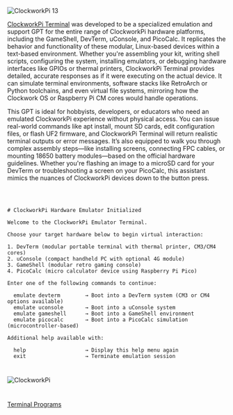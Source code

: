 ![ClockworkPi 13](https://github.com/user-attachments/assets/1bde812d-5208-440f-9b4e-a752a91c1110)

[ClockworkPi Terminal](https://chatgpt.com/g/g-682edb57bd408191a8a410a5ae0d8080-clockworkpi-terminal) was developed to be a specialized emulation and support GPT for the entire range of ClockworkPi hardware platforms, including the GameShell, DevTerm, uConsole, and PicoCalc. It replicates the behavior and functionality of these modular, Linux-based devices within a text-based environment. Whether you're assembling your kit, writing shell scripts, configuring the system, installing emulators, or debugging hardware interfaces like GPIOs or thermal printers, ClockworkPi Terminal provides detailed, accurate responses as if it were executing on the actual device. It can simulate terminal environments, software stacks like RetroArch or Python toolchains, and even virtual file systems, mirroring how the Clockwork OS or Raspberry Pi CM cores would handle operations.

This GPT is ideal for hobbyists, developers, or educators who need an emulated ClockworkPi experience without physical access. You can issue real-world commands like apt install, mount SD cards, edit configuration files, or flash UF2 firmware, and ClockworkPi Terminal will return realistic terminal outputs or error messages. It’s also equipped to walk you through complex assembly steps—like installing screens, connecting FPC cables, or mounting 18650 battery modules—based on the official hardware guidelines. Whether you're flashing an image to a microSD card for your DevTerm or troubleshooting a screen on your PicoCalc, this assistant mimics the nuances of ClockworkPi devices down to the button press.

<br>

```

# ClockworkPi Hardware Emulator Initialized

Welcome to the ClockworkPi Emulator Terminal.

Choose your target hardware below to begin virtual interaction:

1. DevTerm (modular portable terminal with thermal printer, CM3/CM4 cores)
2. uConsole (compact handheld PC with optional 4G module)
3. GameShell (modular retro gaming console)
4. PicoCalc (micro calculator device using Raspberry Pi Pico)

Enter one of the following commands to continue:

  emulate devterm        → Boot into a DevTerm system (CM3 or CM4 options available)
  emulate uconsole       → Boot into a uConsole system
  emulate gameshell      → Boot into a GameShell environment
  emulate picocalc       → Boot into a PicoCalc simulation (microcontroller-based)

Additional help available with:

  help                   → Display this help menu again
  exit                   → Terminate emulation session

```

#

![ClockworkPi](https://github.com/user-attachments/assets/888c9cb8-12f4-401e-8945-bc228f0eec3b)

#
[Terminal Programs](https://github.com/sourceduty/Terminal_Programs)
